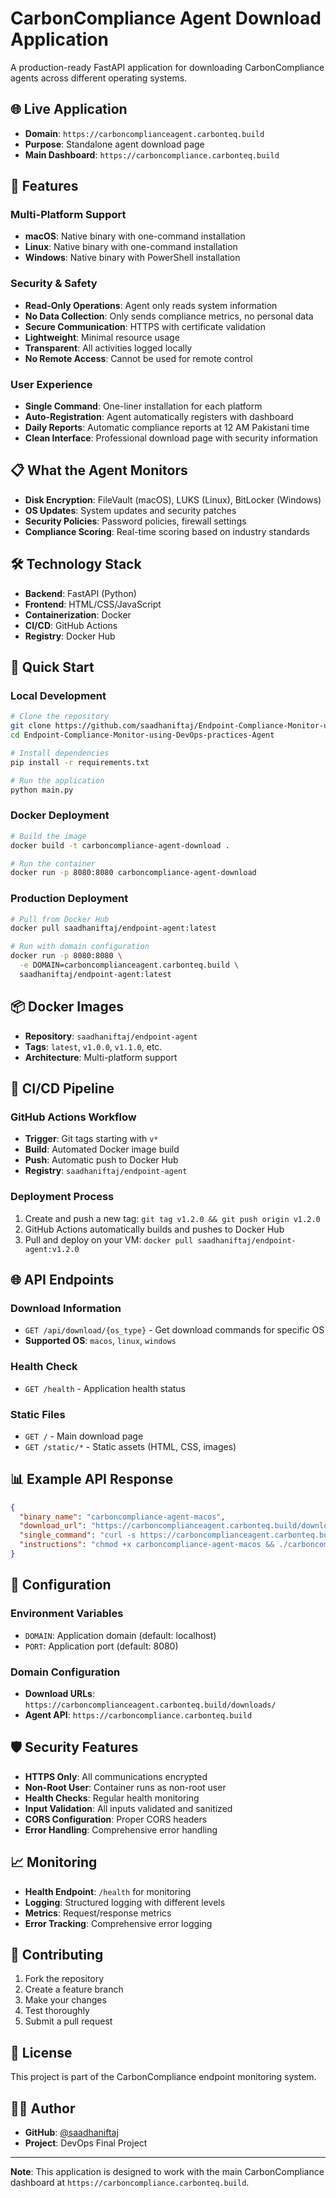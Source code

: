 # CarbonCompliance Agent Download Application

A production-ready FastAPI application for downloading CarbonCompliance agents across different operating systems.

## 🌐 **Live Application**

- **Domain**: `https://carboncomplianceagent.carbonteq.build`
- **Purpose**: Standalone agent download page
- **Main Dashboard**: `https://carboncompliance.carbonteq.build`

## 🚀 **Features**

### **Multi-Platform Support**
- **macOS**: Native binary with one-command installation
- **Linux**: Native binary with one-command installation  
- **Windows**: Native binary with PowerShell installation

### **Security & Safety**
- **Read-Only Operations**: Agent only reads system information
- **No Data Collection**: Only sends compliance metrics, no personal data
- **Secure Communication**: HTTPS with certificate validation
- **Lightweight**: Minimal resource usage
- **Transparent**: All activities logged locally
- **No Remote Access**: Cannot be used for remote control

### **User Experience**
- **Single Command**: One-liner installation for each platform
- **Auto-Registration**: Agent automatically registers with dashboard
- **Daily Reports**: Automatic compliance reports at 12 AM Pakistani time
- **Clean Interface**: Professional download page with security information

## 📋 **What the Agent Monitors**

- **Disk Encryption**: FileVault (macOS), LUKS (Linux), BitLocker (Windows)
- **OS Updates**: System updates and security patches
- **Security Policies**: Password policies, firewall settings
- **Compliance Scoring**: Real-time scoring based on industry standards

## 🛠️ **Technology Stack**

- **Backend**: FastAPI (Python)
- **Frontend**: HTML/CSS/JavaScript
- **Containerization**: Docker
- **CI/CD**: GitHub Actions
- **Registry**: Docker Hub

## 🚀 **Quick Start**

### **Local Development**

```bash
# Clone the repository
git clone https://github.com/saadhaniftaj/Endpoint-Compliance-Monitor-using-DevOps-practices-Agent.git
cd Endpoint-Compliance-Monitor-using-DevOps-practices-Agent

# Install dependencies
pip install -r requirements.txt

# Run the application
python main.py
```

### **Docker Deployment**

```bash
# Build the image
docker build -t carboncompliance-agent-download .

# Run the container
docker run -p 8080:8080 carboncompliance-agent-download
```

### **Production Deployment**

```bash
# Pull from Docker Hub
docker pull saadhaniftaj/endpoint-agent:latest

# Run with domain configuration
docker run -p 8080:8080 \
  -e DOMAIN=carboncomplianceagent.carbonteq.build \
  saadhaniftaj/endpoint-agent:latest
```

## 📦 **Docker Images**

- **Repository**: `saadhaniftaj/endpoint-agent`
- **Tags**: `latest`, `v1.0.0`, `v1.1.0`, etc.
- **Architecture**: Multi-platform support

## 🔄 **CI/CD Pipeline**

### **GitHub Actions Workflow**
- **Trigger**: Git tags starting with `v*`
- **Build**: Automated Docker image build
- **Push**: Automatic push to Docker Hub
- **Registry**: `saadhaniftaj/endpoint-agent`

### **Deployment Process**
1. Create and push a new tag: `git tag v1.2.0 && git push origin v1.2.0`
2. GitHub Actions automatically builds and pushes to Docker Hub
3. Pull and deploy on your VM: `docker pull saadhaniftaj/endpoint-agent:v1.2.0`

## 🌐 **API Endpoints**

### **Download Information**
- `GET /api/download/{os_type}` - Get download commands for specific OS
- **Supported OS**: `macos`, `linux`, `windows`

### **Health Check**
- `GET /health` - Application health status

### **Static Files**
- `GET /` - Main download page
- `GET /static/*` - Static assets (HTML, CSS, images)

## 📊 **Example API Response**

```json
{
  "binary_name": "carboncompliance-agent-macos",
  "download_url": "https://carboncomplianceagent.carbonteq.build/downloads/carboncompliance-agent-macos",
  "single_command": "curl -s https://carboncomplianceagent.carbonteq.build/downloads/carboncompliance-agent-macos -o carboncompliance-agent-macos && chmod +x carboncompliance-agent-macos && ./carboncompliance-agent-macos --api-url=https://carboncompliance.carbonteq.build",
  "instructions": "chmod +x carboncompliance-agent-macos && ./carboncompliance-agent-macos --api-url=https://carboncompliance.carbonteq.build"
}
```

## 🔧 **Configuration**

### **Environment Variables**
- `DOMAIN`: Application domain (default: localhost)
- `PORT`: Application port (default: 8080)

### **Domain Configuration**
- **Download URLs**: `https://carboncomplianceagent.carbonteq.build/downloads/`
- **Agent API**: `https://carboncompliance.carbonteq.build`

## 🛡️ **Security Features**

- **HTTPS Only**: All communications encrypted
- **Non-Root User**: Container runs as non-root user
- **Health Checks**: Regular health monitoring
- **Input Validation**: All inputs validated and sanitized
- **CORS Configuration**: Proper CORS headers
- **Error Handling**: Comprehensive error handling

## 📈 **Monitoring**

- **Health Endpoint**: `/health` for monitoring
- **Logging**: Structured logging with different levels
- **Metrics**: Request/response metrics
- **Error Tracking**: Comprehensive error logging

## 🤝 **Contributing**

1. Fork the repository
2. Create a feature branch
3. Make your changes
4. Test thoroughly
5. Submit a pull request

## 📄 **License**

This project is part of the CarbonCompliance endpoint monitoring system.

## 👨‍💻 **Author**

- **GitHub**: [@saadhaniftaj](https://github.com/saadhaniftaj)
- **Project**: DevOps Final Project

---

**Note**: This application is designed to work with the main CarbonCompliance dashboard at `https://carboncompliance.carbonteq.build`. 